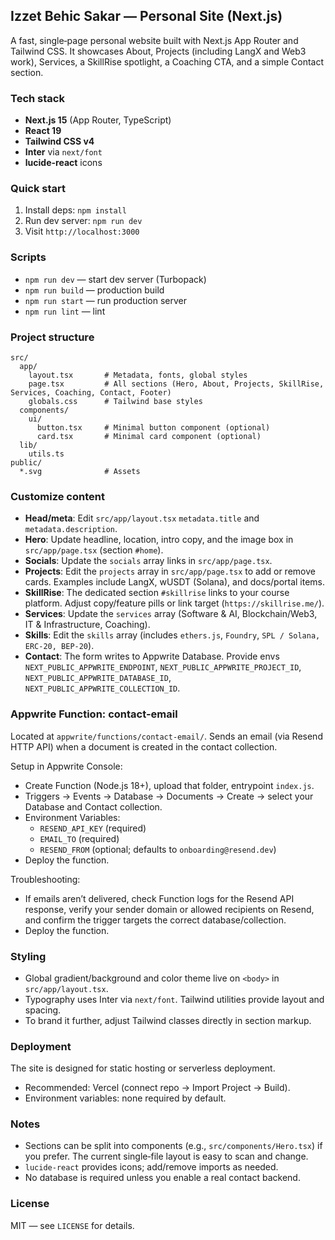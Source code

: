 ## Izzet Behic Sakar — Personal Site (Next.js)

A fast, single‑page personal website built with Next.js App Router and Tailwind CSS. It showcases About, Projects (including LangX and Web3 work), Services, a SkillRise spotlight, a Coaching CTA, and a simple Contact section.

### Tech stack

- **Next.js 15** (App Router, TypeScript)
- **React 19**
- **Tailwind CSS v4**
- **Inter** via `next/font`
- **lucide-react** icons

### Quick start

1. Install deps: `npm install`
2. Run dev server: `npm run dev`
3. Visit `http://localhost:3000`

### Scripts

- `npm run dev` — start dev server (Turbopack)
- `npm run build` — production build
- `npm run start` — run production server
- `npm run lint` — lint

### Project structure

```text
src/
  app/
    layout.tsx       # Metadata, fonts, global styles
    page.tsx         # All sections (Hero, About, Projects, SkillRise, Services, Coaching, Contact, Footer)
    globals.css      # Tailwind base styles
  components/
    ui/
      button.tsx     # Minimal button component (optional)
      card.tsx       # Minimal card component (optional)
  lib/
    utils.ts
public/
  *.svg              # Assets
```

### Customize content

- **Head/meta**: Edit `src/app/layout.tsx` `metadata.title` and `metadata.description`.
- **Hero**: Update headline, location, intro copy, and the image box in `src/app/page.tsx` (section `#home`).
- **Socials**: Update the `socials` array links in `src/app/page.tsx`.
- **Projects**: Edit the `projects` array in `src/app/page.tsx` to add or remove cards. Examples include LangX, wUSDT (Solana), and docs/portal items.
- **SkillRise**: The dedicated section `#skillrise` links to your course platform. Adjust copy/feature pills or link target (`https://skillrise.me/`).
- **Services**: Update the `services` array (Software & AI, Blockchain/Web3, IT & Infrastructure, Coaching).
- **Skills**: Edit the `skills` array (includes `ethers.js`, `Foundry`, `SPL / Solana, ERC‑20, BEP‑20`).
- **Contact**: The form writes to Appwrite Database. Provide envs `NEXT_PUBLIC_APPWRITE_ENDPOINT`, `NEXT_PUBLIC_APPWRITE_PROJECT_ID`, `NEXT_PUBLIC_APPWRITE_DATABASE_ID`, `NEXT_PUBLIC_APPWRITE_COLLECTION_ID`.

### Appwrite Function: contact-email

Located at `appwrite/functions/contact-email/`. Sends an email (via Resend HTTP API) when a document is created in the contact collection.

Setup in Appwrite Console:

- Create Function (Node.js 18+), upload that folder, entrypoint `index.js`.
- Triggers → Events → Database → Documents → Create → select your Database and Contact collection.
- Environment Variables:
  - `RESEND_API_KEY` (required)
  - `EMAIL_TO` (required)
  - `RESEND_FROM` (optional; defaults to `onboarding@resend.dev`)
- Deploy the function.

Troubleshooting:

- If emails aren’t delivered, check Function logs for the Resend API response, verify your sender domain or allowed recipients on Resend, and confirm the trigger targets the correct database/collection.
- Deploy the function.

### Styling

- Global gradient/background and color theme live on `<body>` in `src/app/layout.tsx`.
- Typography uses Inter via `next/font`. Tailwind utilities provide layout and spacing.
- To brand it further, adjust Tailwind classes directly in section markup.

### Deployment

The site is designed for static hosting or serverless deployment.

- Recommended: Vercel (connect repo → Import Project → Build).
- Environment variables: none required by default.

### Notes

- Sections can be split into components (e.g., `src/components/Hero.tsx`) if you prefer. The current single‑file layout is easy to scan and change.
- `lucide-react` provides icons; add/remove imports as needed.
- No database is required unless you enable a real contact backend.

### License

MIT — see `LICENSE` for details.
